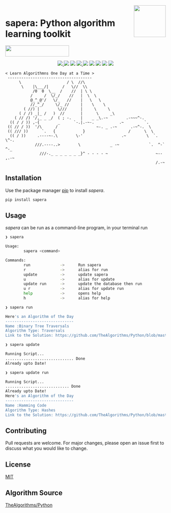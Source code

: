 <img align="right" height="100" src = "https://www.python.org/static/community_logos/python-powered-h.svg"/>  

# sapera: Python algorithm learning toolkit

<img align="left" height="35" width="200" src = "https://www.repostatus.org/badges/latest/active.svg"/>
<br/></br>

<p align="center">

<a href ="https://github.com/sarthakchaudhary13/sapera/issues">
  <img src = "https://img.shields.io/badge/contributions-welcome-brightgreen.svg?style=plastic"/>
</a>

<img src = "https://img.shields.io/pypi/l/sapera?style=plastic"/>

<img src = "https://img.shields.io/github/issues/sarthakchaudhary13/sapera?style=plastic"/>

<a href = "https://pypi.org/project/sapera/">
  <img src = "https://img.shields.io/pypi/v/sapera.svg?style=plastic"/>
</a>

<img src = "https://img.shields.io/github/stars/sarthakchaudhary13/sapera?style=plastic"/>

<img src = "https://img.shields.io/github/repo-size/sarthakchaudhary13/sapera?style=plastic"/>

<img src = "https://img.shields.io/pypi/dm/sapera?style=plastic"/>

<img src = "https://img.shields.io/travis/sarthakchaudhary13/sapera?style=plastic"/>

<img src = "http://hits.dwyl.com/sarthakchaudhary13/sapera.svg"/>

</p>  

```
< Learn Algorithmns One Day at a Time >
 -------------------------------------
      \                    / \  //\
       \    |\___/|      /   \//  \\
            /0  0  \__  /    //  | \ \    
           /     /  \/_/    //   |  \  \  
           @_^_@'/   \/_   //    |   \   \ 
           //_^_/     \/_ //     |    \    \
        ( //) |        \///      |     \     \
      ( / /) _|_ /   )  //       |      \     _\
    ( // /) '/,_ _ _/  ( ; -.    |    _ _\.-~        .-~~~^-.
  (( / / )) ,-{        _      `-.|.-~-.           .~         `.
 (( // / ))  '/\      /                 ~-. _ .-~      .-~^-.  \
 (( /// ))      `.   {            }                   /      \  \
  (( / ))     .----~-.\        \-'                 .~         \  `. \^-.
             ///.----..>        \             _ -~             `.  ^-`  ^-_
               ///-._ _ _ _ _ _ _}^ - - - - ~                     ~-- ,.-~
                                                                  /.-~

```
## Installation

Use the package manager [pip](https://pip.pypa.io/en/stable/) to install
_sapera_.

```bash
pip install sapera
```

## Usage

_sapera_ can be run as a command-line program, in your terminal run

```bash
❯ sapera

Usage:
        sapera <command>

Commands:
        run             ->      Run sapera
        r               ->      alias for run
        update          ->      update sapera
        u               ->      alias for update
        update run      ->      update the database then run
        u r             ->      alias for update run
        help            ->      opens help
        h               ->      alias for help
```

```bash
❯ sapera run

Here's an Algorithm of the Day
------------------------------
Name :Binary Tree Traversals
Algorithm Type: Traversals
Link to the Solution: https://github.com/TheAlgorithms/Python/blob/master/traversals/binary_tree_traversals.py

```

```bash
❯ sapera update

Running Script...
.............................. Done
Already upto Date!
```

```bash
❯ sapera update run

Running Script...
............................ Done
Already upto Date!
Here's an Algorithm of the Day
------------------------------
Name :Hamming Code
Algorithm Type: Hashes
Link to the Solution: https://github.com/TheAlgorithms/Python/blob/master/hashes/hamming_code.py

```

## Contributing

Pull requests are welcome. For major changes, please open an issue first to
discuss what you would like to change.

## License

[MIT](https://raw.githubusercontent.com/sarthakchaudhary13/sapera/master/LICENSE)

## Algorithm Source
[TheAlgorithms/Python](https://github.com/TheAlgorithms/Python)
